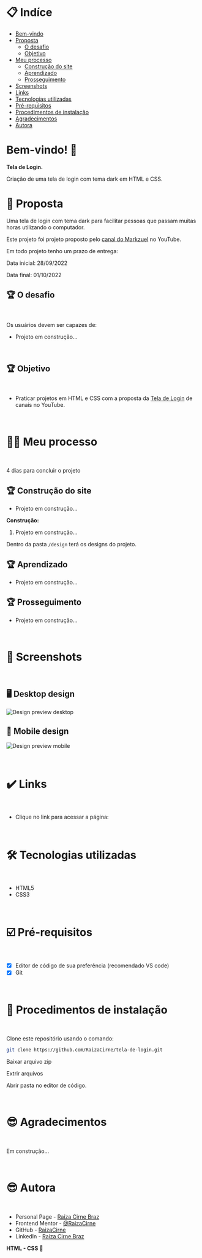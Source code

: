 # 📋 Indíce

- [Bem-vindo](#id01)
- [Proposta](#id02)
  - [O desafio](#id02.1)
  - [Objetivo](#id02.2)
- [Meu processo](#id03)
  - [Construção do site](#id03.1)
  - [Aprendizado](#id03.2)
  - [Prosseguimento](#id03.3)
- [Screenshots](#id04)
- [Links](#id05)
- [Tecnologias utilizadas](#id06)
- [Pré-requisitos](#id07)
- [Procedimentos de instalação](#id08)
- [Agradecimentos](#id09)
- [Autora](#id010)

# Bem-vindo! 👋 <a name="id01"></a>

**Tela de Login.**

Criação de uma tela de login com tema dark em HTML e CSS.  

# 🚀 Proposta <a name="id02"></a>

Uma tela de login com tema dark para facilitar pessoas que passam muitas horas utilizando o computador.

Este projeto foi projeto proposto pelo [canal do Markzuel](https://www.youtube.com/c/Markzuel) no YouTube. 

Em todo projeto tenho um prazo de entrega:
<br />

Data inicial: 28/09/2022

Data final: 01/10/2022
<br />

## :trophy: O desafio <a name="id02.1"></a>

<br />

Os usuários devem ser capazes de: 

- Projeto em construção...

<br />

## :trophy: Objetivo <a name="id02.2"></a>

<br />

- Praticar projetos em HTML e CSS com a proposta da [Tela de Login](https://www.youtube.com/watch?v=69-WfrVBli8&t=417s) de canais no YouTube. 

<br />

# 👩🚀 Meu processo <a name="id03"></a>

<br />

4 dias para concluir o projeto

## :trophy: Construção do site <a name="id03.1"></a>

- Projeto em construção...

**Construção:**

1. Projeto em construção...

Dentro da pasta `/design` terá os designs do projeto. 

## :trophy: Aprendizado <a name="id03.2"></a>

- Projeto em construção...

## :trophy: Prosseguimento <a name="id03.3"></a>

- Projeto em construção...

<br />

# :camera_flash: Screenshots <a name="id04"></a>

<br />

## :desktop_computer: Desktop design

![Design preview desktop](#)

## :iphone: Mobile design

![Design preview mobile](#)

<br />

# :heavy_check_mark: Links <a name="id05"></a>

<br />

- Clique no link para acessar a página: 

<br />

# 🛠 Tecnologias utilizadas <a name="id06"></a>

<br />

- HTML5
- CSS3

<br />

# ☑️ Pré-requisitos <a name="id07"></a>

<br />

- [x] Editor de código de sua preferência (recomendado VS code)
- [x] Git

<br />

# 📝 Procedimentos de instalação <a name="id08"></a>

<br />

Clone este repositório usando o comando:

```bash
git clone https://github.com/RaizaCirne/tela-de-login.git
```

Baixar arquivo zip 

Extrir arquivos

Abrir pasta no editor de código.

<br />

# :sunglasses: Agradecimentos <a name="id09"></a>

<br />

Em construção...

<br />

# :sunglasses: Autora <a name="id010"></a>

<br />

- Personal Page - [Raíza Cirne Braz](#)
- Frontend Mentor - [@RaizaCirne](https://www.frontendmentor.io/profile/RaizaCirne)
- GitHub - [RaizaCirne](https://github.com/RaizaCirne)
- LinkedIn - [Raíza Cirne Braz](https://www.linkedin.com/in/ra%C3%ADzacirne/)

**HTML - CSS** 🚀

